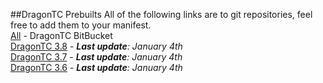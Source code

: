 ##DragonTC Prebuilts
All of the following links are to git repositories, feel free to add them to your manifest.  
[All](https://bitbucket.org/dragon-tc) - DragonTC BitBucket  
[DragonTC 3.8](https://bitbucket.org/dragon-tc/dragontc-3.8) - _**Last update**: January 4th_  
[DragonTC 3.7](https://bitbucket.org/dragon-tc/dragontc-3.7) - _**Last update**: January 4th_  
[DragonTC 3.6](https://bitbucket.org/dragon-tc/dragontc-3.6) - _**Last update**: January 4th_  
